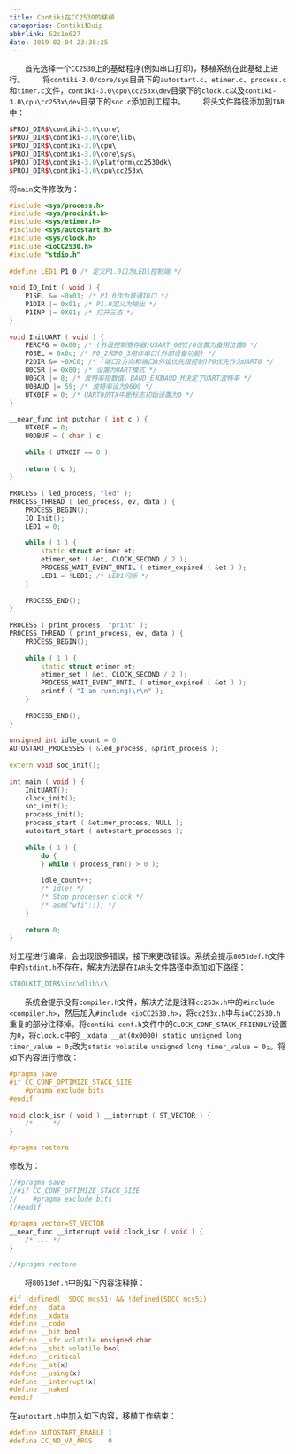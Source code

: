 ```yaml
---
title: Contiki在CC2530的移植
categories: Contiki和uip
abbrlink: 62c1e627
date: 2019-02-04 23:38:25
---
```

&emsp;&emsp;首先选择一个`CC2530`上的基础程序(例如串口打印)，移植系统在此基础上进行。
&emsp;&emsp;将`contiki-3.0/core/sys`目录下的`autostart.c`、`etimer.c`、`process.c`和`timer.c`文件，`contiki-3.0\cpu\cc253x\dev`目录下的`clock.c`以及`contiki-3.0\cpu\cc253x\dev`目录下的`soc.c`添加到工程中。
&emsp;&emsp;将头文件路径添加到`IAR`中：

``` cpp
$PROJ_DIR$\contiki-3.0\core\
$PROJ_DIR$\contiki-3.0\core\lib\
$PROJ_DIR$\contiki-3.0\cpu\
$PROJ_DIR$\contiki-3.0\core\sys\
$PROJ_DIR$\contiki-3.0\platform\cc2530dk\
$PROJ_DIR$\contiki-3.0\cpu\cc253x\
```

将`main`文件修改为：

``` cpp
#include <sys/process.h>
#include <sys/procinit.h>
#include <sys/etimer.h>
#include <sys/autostart.h>
#include <sys/clock.h>
#include <ioCC2530.h>
#include "stdio.h"
​
#define LED1 P1_0 /* 定义P1.0口为LED1控制端 */
​
void IO_Init ( void ) {
    P1SEL &= ~0x01; /* P1.0作为普通IO口 */
    P1DIR |= 0x01; /* P1.0定义为输出 */
    P1INP |= 0X01; /* 打开三态 */
}
​
void InitUART ( void ) {
    PERCFG = 0x00; /* (外设控制寄存器)USART_0的I/O位置为备用位置0 */
    P0SEL = 0x0c; /* P0_2和P0_3用作串口(外部设备功能) */
    P2DIR &= ~0XC0; /* (端口2方向和端口0外设优先级控制)P0优先作为UART0 */
    U0CSR |= 0x80; /* 设置为UART模式 */
    U0GCR |= 8; /* 波特率指数值，BAUD_E和BAUD_M决定了UART波特率 */
    U0BAUD |= 59; /* 波特率设为9600 */
    UTX0IF = 0; /* UART0的TX中断标志初始设置为0 */
}
​
__near_func int putchar ( int c ) {
    UTX0IF = 0;
    U0DBUF = ( char ) c;
​
    while ( UTX0IF == 0 );
​
    return ( c );
}
​
PROCESS ( led_process, "led" );
PROCESS_THREAD ( led_process, ev, data ) {
    PROCESS_BEGIN();
    IO_Init();
    LED1 = 0;
​
    while ( 1 ) {
        static struct etimer et;
        etimer_set ( &et, CLOCK_SECOND / 2 );
        PROCESS_WAIT_EVENT_UNTIL ( etimer_expired ( &et ) );
        LED1 = !LED1; /* LED1闪烁 */
    }
​
    PROCESS_END();
}
​
PROCESS ( print_process, "print" );
PROCESS_THREAD ( print_process, ev, data ) {
    PROCESS_BEGIN();
​
    while ( 1 ) {
        static struct etimer et;
        etimer_set ( &et, CLOCK_SECOND / 2 );
        PROCESS_WAIT_EVENT_UNTIL ( etimer_expired ( &et ) );
        printf ( "I am running!\r\n" );
    }
​
    PROCESS_END();
}
​
unsigned int idle_count = 0;
AUTOSTART_PROCESSES ( &led_process, &print_process );
​
extern void soc_init();
​
int main ( void ) {
    InitUART();
    clock_init();
    soc_init();
    process_init();
    process_start ( &etimer_process, NULL );
    autostart_start ( autostart_processes );
​
    while ( 1 ) {
        do {
        } while ( process_run() > 0 );
​
        idle_count++;
        /* Idle! */
        /* Stop processor clock */
        /* asm("wfi"::); */
    }
​
    return 0;
}
```

对工程进行编译，会出现很多错误，接下来更改错误。系统会提示`8051def.h`文件中的`stdint.h`不存在，解决方法是在`IAR`头文件路径中添加如下路径：

``` makefile
$TOOLKIT_DIR$\inc\dlib\c\
```

&emsp;&emsp;系统会提示没有`compiler.h`文件，解决方法是注释`cc253x.h`中的`#include <compiler.h>`，然后加入`#include <ioCC2530.h>`，将`cc253x.h`中与`ioCC2530.h`重复的部分注释掉。将`contiki-conf.h`文件中的`CLOCK_CONF_STACK_FRIENDLY`设置为`0`，将`clock.c`中的`__xdata __at(0x0000) static unsigned long timer_value = 0;`改为`static volatile unsigned long timer_value = 0;`。将如下内容进行修改：

``` cpp
#pragma save
#if CC_CONF_OPTIMIZE_STACK_SIZE
    #pragma exclude bits
#endif
​
void clock_isr ( void ) __interrupt ( ST_VECTOR ) {
    /* ... */
}

#pragma restore
```

修改为：

``` cpp
//#pragma save
//#if CC_CONF_OPTIMIZE_STACK_SIZE
//    #pragma exclude bits
//#endif
​
#pragma vector=ST_VECTOR
__near_func __interrupt void clock_isr ( void ) {
    /* ... */
}

//#pragma restore
```

&emsp;&emsp;将`8051def.h`中的如下内容注释掉：

``` cpp
#if !defined(__SDCC_mcs51) && !defined(SDCC_mcs51)
#define __data
#define __xdata
#define __code
#define __bit bool
#define __sfr volatile unsigned char
#define __sbit volatile bool
#define __critical
#define __at(x)
#define __using(x)
#define __interrupt(x)
#define __naked
#endif
```

在`autostart.h`中加入如下内容，移植工作结束：

``` cpp
#define AUTOSTART_ENABLE 1
#define CC_NO_VA_ARGS    0
```